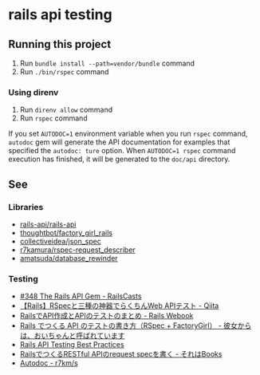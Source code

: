 # rails api testing

## Running this project

1. Run `bundle install --path=vendor/bundle` command
1. Run `./bin/rspec` command

### Using direnv

1. Run `direnv allow` command
1. Run `rspec` command

If you set `AUTODOC=1` environment variable when you run `rspec` command, `autodoc` gem will generate the API documentation for examples that specified the `autodoc: ture` option.  When `AUTODOC=1 rspec` command execution has finished, it will be generated to the `doc/api` directory.

## See

### Libraries

* [rails-api/rails-api](https://github.com/rails-api/rails-api)
* [thoughtbot/factory\_girl\_rails](https://github.com/thoughtbot/factory_girl_rails)
* [collectiveidea/json\_spec](https://github.com/collectiveidea/json_spec)
* [r7kamura/rspec-request\_describer](https://github.com/r7kamura/rspec-request_describer)
* [amatsuda/database_rewinder](https://github.com/amatsuda/database_rewinder)

### Testing

* [#348 The Rails API Gem - RailsCasts](http://railscasts.com/episodes/348-the-rails-api-gem?language=ja&view=asciicast)
* [【Rails】RSpecと三種の神器でらくちんWeb APIテスト - Qiita ](http://qiita.com/izumin5210/items/de614b5b5b2c44486e87)
* [RailsでAPI作成とAPIのテストのまとめ - Rails Webook](http://ruby-rails.hatenadiary.com/entry/20150108/1420675366)
* [Rails でつくる API のテストの書き方（RSpec + FactoryGirl） - 彼女からは、おいちゃんと呼ばれています](http://blog.inouetakuya.info/entry/2013/10/27/200111)
* [Rails API Testing Best Practices](http://matthewlehner.net/rails-api-testing-guidelines/)
* [RailsでつくるRESTful APIのrequest specを書く - それはBooks](http://hamasyou.com/blog/2014/02/17/rails-request-rspec/)
* [Autodoc - r7km/s](http://r7kamura.github.io/2013/12/01/autodoc.html)

